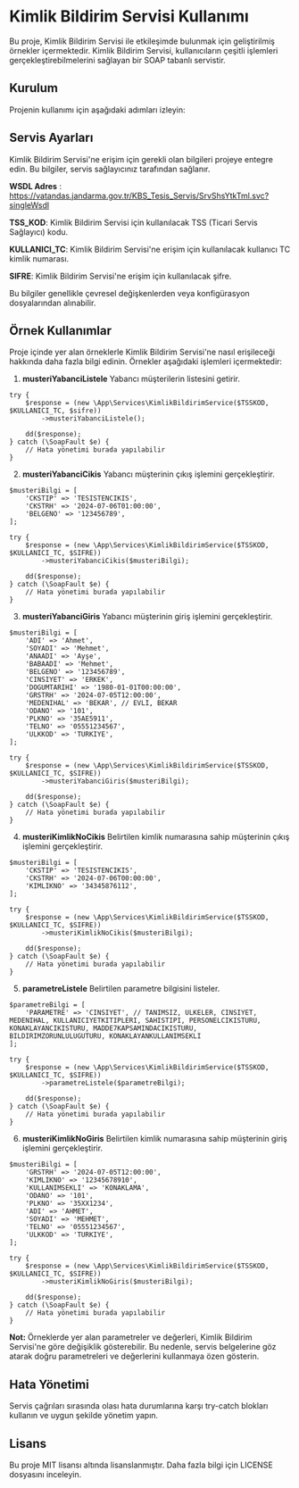 # Kimlik Bildirim Servisi Kullanımı
Bu proje, Kimlik Bildirim Servisi ile etkileşimde bulunmak için geliştirilmiş örnekler içermektedir. Kimlik Bildirim Servisi, kullanıcıların çeşitli işlemleri gerçekleştirebilmelerini sağlayan bir SOAP tabanlı servistir.

## Kurulum
Projenin kullanımı için aşağıdaki adımları izleyin:

## Servis Ayarları

Kimlik Bildirim Servisi'ne erişim için gerekli olan bilgileri projeye entegre edin. Bu bilgiler, servis sağlayıcınız tarafından sağlanır.

**WSDL Adres** : https://vatandas.jandarma.gov.tr/KBS_Tesis_Servis/SrvShsYtkTml.svc?singleWsdl

**TSS_KOD**: Kimlik Bildirim Servisi için kullanılacak TSS (Ticari Servis Sağlayıcı) kodu.

**KULLANICI_TC**: Kimlik Bildirim Servisi'ne erişim için kullanılacak kullanıcı TC kimlik numarası.

**SIFRE**: Kimlik Bildirim Servisi'ne erişim için kullanılacak şifre.

Bu bilgiler genellikle çevresel değişkenlerden veya konfigürasyon dosyalarından alınabilir.

## Örnek Kullanımlar
Proje içinde yer alan örneklerle Kimlik Bildirim Servisi'ne nasıl erişileceği hakkında daha fazla bilgi edinin. Örnekler aşağıdaki işlemleri içermektedir:

1. **musteriYabanciListele**
Yabancı müşterilerin listesini getirir.

```
try {
    $response = (new \App\Services\KimlikBildirimService($TSSKOD, $KULLANICI_TC, $sifre))
        ->musteriYabanciListele();

    dd($response);
} catch (\SoapFault $e) {
    // Hata yönetimi burada yapılabilir
}
```

2. **musteriYabanciCikis**
Yabancı müşterinin çıkış işlemini gerçekleştirir.

```
$musteriBilgi = [
    'CKSTIP' => 'TESISTENCIKIS',
    'CKSTRH' => '2024-07-06T01:00:00',
    'BELGENO' => '123456789',
];

try {
    $response = (new \App\Services\KimlikBildirimService($TSSKOD, $KULLANICI_TC, $SIFRE))
        ->musteriYabanciCikis($musteriBilgi);

    dd($response);
} catch (\SoapFault $e) {
    // Hata yönetimi burada yapılabilir
}
```

3. **musteriYabanciGiris**
Yabancı müşterinin giriş işlemini gerçekleştirir.

```
$musteriBilgi = [
    'ADI' => 'Ahmet',
    'SOYADI' => 'Mehmet',
    'ANAADI' => 'Ayşe',
    'BABAADI' => 'Mehmet',
    'BELGENO' => '123456789',
    'CINSIYET' => 'ERKEK',
    'DOGUMTARIHI' => '1980-01-01T00:00:00',
    'GRSTRH' => '2024-07-05T12:00:00',
    'MEDENIHAL' => 'BEKAR', // EVLI, BEKAR
    'ODANO' => '101',
    'PLKNO' => '35AE5911',
    'TELNO' => '05551234567',
    'ULKKOD' => 'TURKIYE', 
];

try {
    $response = (new \App\Services\KimlikBildirimService($TSSKOD, $KULLANICI_TC, $SIFRE))
        ->musteriYabanciGiris($musteriBilgi);

    dd($response);
} catch (\SoapFault $e) {
    // Hata yönetimi burada yapılabilir
}
```

4. **musteriKimlikNoCikis**
Belirtilen kimlik numarasına sahip müşterinin çıkış işlemini gerçekleştirir.

```
$musteriBilgi = [
    'CKSTIP' => 'TESISTENCIKIS',
    'CKSTRH' => '2024-07-06T00:00:00',
    'KIMLIKNO' => '34345876112',
];

try {
    $response = (new \App\Services\KimlikBildirimService($TSSKOD, $KULLANICI_TC, $SIFRE))
        ->musteriKimlikNoCikis($musteriBilgi);

    dd($response);
} catch (\SoapFault $e) {
    // Hata yönetimi burada yapılabilir
}
```

5. **parametreListele**
Belirtilen parametre bilgisini listeler.

```
$parametreBilgi = [
    'PARAMETRE' => 'CINSIYET', // TANIMSIZ, ULKELER, CINSIYET, MEDENIHAL, KULLANICIYETKITIPLERI, SAHISTIPI, PERSONELCIKISTURU, KONAKLAYANCIKISTURU, MADDE7KAPSAMINDACIKISTURU, BILDIRIMZORUNLULUGUTURU, KONAKLAYANKULLANIMSEKLI
];

try {
    $response = (new \App\Services\KimlikBildirimService($TSSKOD, $KULLANICI_TC, $SIFRE))
        ->parametreListele($parametreBilgi);

    dd($response);
} catch (\SoapFault $e) {
    // Hata yönetimi burada yapılabilir
}
```

6. **musteriKimlikNoGiris**
Belirtilen kimlik numarasına sahip müşterinin giriş işlemini gerçekleştirir.

```
$musteriBilgi = [
    'GRSTRH' => '2024-07-05T12:00:00',
    'KIMLIKNO' => '12345678910',
    'KULLANIMSEKLI' => 'KONAKLAMA',
    'ODANO' => '101',
    'PLKNO' => '35XX1234',
    'ADI' => 'AHMET',
    'SOYADI' => 'MEHMET',
    'TELNO' => '05551234567',
    'ULKKOD' => 'TURKIYE',
];

try {
    $response = (new \App\Services\KimlikBildirimService($TSSKOD, $KULLANICI_TC, $SIFRE))
        ->musteriKimlikNoGiris($musteriBilgi);

    dd($response);
} catch (\SoapFault $e) {
    // Hata yönetimi burada yapılabilir
}
```
**Not:** Örneklerde yer alan parametreler ve değerleri, Kimlik Bildirim Servisi'ne göre değişiklik gösterebilir. Bu nedenle, servis belgelerine göz atarak doğru parametreleri ve değerlerini kullanmaya özen gösterin.

## Hata Yönetimi
Servis çağrıları sırasında olası hata durumlarına karşı try-catch blokları kullanın ve uygun şekilde yönetim yapın.

## Lisans
Bu proje MIT lisansı altında lisanslanmıştır. Daha fazla bilgi için LICENSE dosyasını inceleyin.